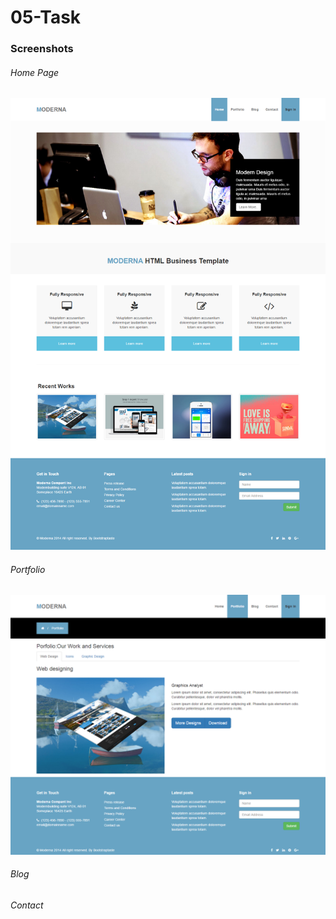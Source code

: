 # 05-Task


### Screenshots
###### Home Page

![Home Page](https://github.com/anitaaziz/psd-to-html-examples/blob/master/05-Task/screenshot-main.png)

###### Portfolio

![Portfolio Page](https://github.com/anitaaziz/psd-to-html-examples/blob/master/05-Task/screenshot-portfolio.png)

###### Blog

###### Contact


